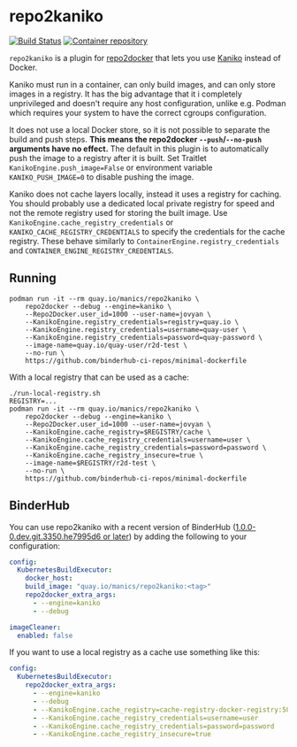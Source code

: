 # repo2kaniko

[![Build Status](https://github.com/manics/repo2kaniko/actions/workflows/build.yml/badge.svg)](https://github.com/manics/repo2kaniko/actions/workflows/build.yml)
[![Container repository](https://img.shields.io/badge/quay.io-container-purple)](https://quay.io/repository/manics/repo2kaniko?tab=tags)

`repo2kaniko` is a plugin for [repo2docker](http://repo2docker.readthedocs.io) that lets you use [Kaniko](https://github.com/GoogleContainerTools/kaniko) instead of Docker.

Kaniko must run in a container, can only build images, and can only store images in a registry.
It has the big advantage that it i completely unprivileged and doesn't require any host configuration, unlike e.g. Podman which requires your system to have the correct cgroups configuration.

It does not use a local Docker store, so it is not possible to separate the build and push steps.
**This means the repo2docker `--push`/`--no-push` arguments have no effect.**
The default in this plugin is to automatically push the image to a registry after it is built.
Set Traitlet `KanikoEngine.push_image=False` or environment variable `KANIKO_PUSH_IMAGE=0` to disable pushing the image.

Kaniko does not cache layers locally, instead it uses a registry for caching.
You should probably use a dedicated local private registry for speed and not the remote registry used for storing the built image.
Use `KanikoEngine.cache_registry_credentials` or `KANIKO_CACHE_REGISTRY_CREDENTIALS` to specify the credentials for the cache registry.
These behave similarly to `ContainerEngine.registry_credentials` and `CONTAINER_ENGINE_REGISTRY_CREDENTIALS`.

## Running

```
podman run -it --rm quay.io/manics/repo2kaniko \
    repo2docker --debug --engine=kaniko \
    --Repo2Docker.user_id=1000 --user-name=jovyan \
    --KanikoEngine.registry_credentials=registry=quay.io \
    --KanikoEngine.registry_credentials=username=quay-user \
    --KanikoEngine.registry_credentials=password=quay-password \
    --image-name=quay.io/quay-user/r2d-test \
    --no-run \
    https://github.com/binderhub-ci-repos/minimal-dockerfile
```

With a local registry that can be used as a cache:

```
./run-local-registry.sh
REGISTRY=...
podman run -it --rm quay.io/manics/repo2kaniko \
    repo2docker --debug --engine=kaniko \
    --Repo2Docker.user_id=1000 --user-name=jovyan \
    --KanikoEngine.cache_registry=$REGISTRY/cache \
    --KanikoEngine.cache_registry_credentials=username=user \
    --KanikoEngine.cache_registry_credentials=password=password \
    --KanikoEngine.cache_registry_insecure=true \
    --image-name=$REGISTRY/r2d-test \
    --no-run \
    https://github.com/binderhub-ci-repos/minimal-dockerfile
```

## BinderHub

You can use repo2kaniko with a recent version of BinderHub
([1.0.0-0.dev.git.3350.he7995d6 or later](https://hub.jupyter.org/helm-chart/#development-releases-binderhub))
by adding the following to your configuration:

```yaml
config:
  KubernetesBuildExecutor:
    docker_host:
    build_image: "quay.io/manics/repo2kaniko:<tag>"
    repo2docker_extra_args:
      - --engine=kaniko
      - --debug

imageCleaner:
  enabled: false
```

If you want to use a local registry as a cache use something like this:

```yaml
config:
  KubernetesBuildExecutor:
    repo2docker_extra_args:
      - --engine=kaniko
      - --debug
      - --KanikoEngine.cache_registry=cache-registry-docker-registry:5000/cache
      - --KanikoEngine.cache_registry_credentials=username=user
      - --KanikoEngine.cache_registry_credentials=password=password
      - --KanikoEngine.cache_registry_insecure=true
```

